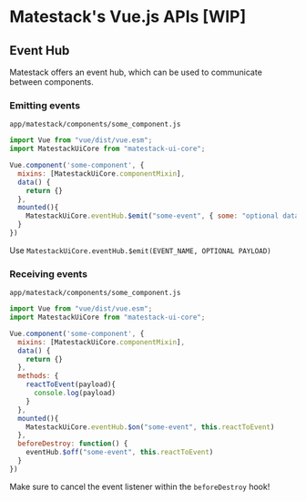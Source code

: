 # Matestack's Vue.js APIs \[WIP\]

## Event Hub

Matestack offers an event hub, which can be used to communicate between components.

### Emitting events

`app/matestack/components/some_component.js`

```javascript
import Vue from "vue/dist/vue.esm";
import MatestackUiCore from "matestack-ui-core";

Vue.component('some-component', {
  mixins: [MatestackUiCore.componentMixin],
  data() {
    return {}
  },
  mounted(){
    MatestackUiCore.eventHub.$emit("some-event", { some: "optional data" })
  }
})
```

Use `MatestackUiCore.eventHub.$emit(EVENT_NAME, OPTIONAL PAYLOAD)`

### Receiving events

`app/matestack/components/some_component.js`

```javascript
import Vue from "vue/dist/vue.esm";
import MatestackUiCore from "matestack-ui-core";

Vue.component('some-component', {
  mixins: [MatestackUiCore.componentMixin],
  data() {
    return {}
  },
  methods: {
    reactToEvent(payload){
      console.log(payload)
    }
  },
  mounted(){
    MatestackUiCore.eventHub.$on("some-event", this.reactToEvent)
  },
  beforeDestroy: function() {
    eventHub.$off("some-event", this.reactToEvent)
  }
})
```

Make sure to cancel the event listener within the `beforeDestroy` hook!

